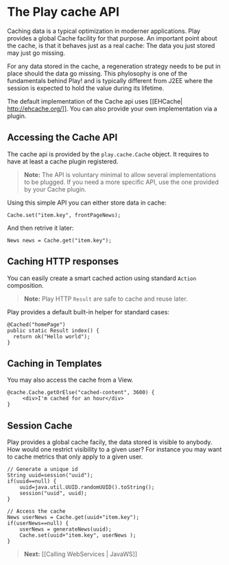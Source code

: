 # The Play cache API

Caching data is a typical optimization in moderner applications. Play provides a global Cache facility for that purpose. An important point about the cache, is that it behaves just as a real cache: The data you just stored may just go missing.

For any data stored in the cache, a regeneration strategy needs to be put in place should the data go missing. This phylosophy is one of the fundamentals behind Play! and is typically different from J2EE where the session is expected to hold the value during its lifetime. 

The default implementation of the Cache api uses [[EHCache| http://ehcache.org/]]. You can also provide your own implementation via a plugin.

## Accessing the Cache API

The cache api is provided by the `play.cache.Cache` object. It requires to have at least a cache plugin registered.

> **Note:** The API is voluntary minimal to allow several implementations to be plugged. If you need a more specific API, use the one provided by your Cache plugin.

Using this simple API you can either store data in cache:

```
Cache.set("item.key", frontPageNews);
```

And then retrive it later:

```
News news = Cache.get("item.key");
```

## Caching HTTP responses

You can easily create a smart cached action using standard `Action` composition. 

> **Note:** Play HTTP `Result` are safe to cache and reuse later.

Play provides a default built-in helper for standard cases:

```
@Cached("homePage")
public static Result index() {
  return ok("Hello world");
}
```

## Caching in Templates

You may also access the cache from a View.

```
@cache.Cache.getOrElse("cached-content", 3600) {
     <div>I'm cached for an hour</div>
}
```

## Session Cache

Play provides a global cache facily, the data stored is visible to anybody. How would one restrict visibility to a given user? For instance you may want to cache metrics that only apply to a given user.


```
// Generate a unique id
String uuid=session("uuid");
if(uuid==null) {
	uuid=java.util.UUID.randomUUID().toString();
	session("uuid", uuid);
}

// Access the cache
News userNews = Cache.get(uuid+"item.key");
if(userNews==null) {
	userNews = generateNews(uuid);
	Cache.set(uuid+"item.key", userNews );
}
```


> **Next:** [[Calling WebServices | JavaWS]]
